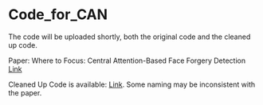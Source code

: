 # Code_for_CAN

The code will be uploaded shortly, both the original code and the cleaned up code.

Paper: Where to Focus: Central Attention-Based Face Forgery Detection [Link](https://link.springer.com/chapter/10.1007/978-981-99-8469-5_4)

Cleaned Up Code is available: [Link](https://github.com/M-SunRise/CAN). Some naming may be inconsistent with the paper.


